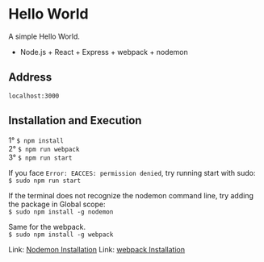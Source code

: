 # Hello World

A simple Hello World.

- Node.js + React + Express + webpack + nodemon

## Address
`localhost:3000`

## Installation and Execution

1° `$ npm install`<br>
2° `$ npm run webpack`<br>
3° `$ npm run start`<br>

If you face `Error: EACCES: permission denied`, try running start with sudo:<br>
`$ sudo npm run start`

If the terminal does not recognize the nodemon command line, try adding the package in Global scope:<br>
`$ sudo npm install -g nodemon`

Same for the webpack.<br>
`$ sudo npm install -g webpack`

Link: <a href="https://github.com/remy/nodemon">Nodemon Installation</a>
Link: <a href="https://github.com/webpack/webpack">webpack Installation</a>
